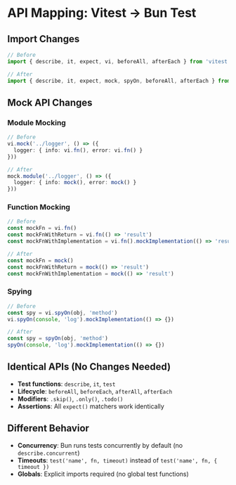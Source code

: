 # API Mapping: Vitest → Bun Test

## Import Changes

```typescript
// Before
import { describe, it, expect, vi, beforeAll, afterEach } from 'vitest'

// After
import { describe, it, expect, mock, spyOn, beforeAll, afterEach } from 'bun:test'
```

## Mock API Changes

### Module Mocking
```typescript
// Before
vi.mock('../logger', () => ({
  logger: { info: vi.fn(), error: vi.fn() }
}))

// After
mock.module('../logger', () => ({
  logger: { info: mock(), error: mock() }
}))
```

### Function Mocking
```typescript
// Before
const mockFn = vi.fn()
const mockFnWithReturn = vi.fn(() => 'result')
const mockFnWithImplementation = vi.fn().mockImplementation(() => 'result')

// After
const mockFn = mock()
const mockFnWithReturn = mock(() => 'result')
const mockFnWithImplementation = mock(() => 'result')
```

### Spying
```typescript
// Before
const spy = vi.spyOn(obj, 'method')
vi.spyOn(console, 'log').mockImplementation(() => {})

// After
const spy = spyOn(obj, 'method')
spyOn(console, 'log').mockImplementation(() => {})
```

## Identical APIs (No Changes Needed)

- **Test functions**: `describe`, `it`, `test`
- **Lifecycle**: `beforeAll`, `beforeEach`, `afterAll`, `afterEach`
- **Modifiers**: `.skip()`, `.only()`, `.todo()`
- **Assertions**: All `expect()` matchers work identically

## Different Behavior

- **Concurrency**: Bun runs tests concurrently by default (no `describe.concurrent`)
- **Timeouts**: `test('name', fn, timeout)` instead of `test('name', fn, { timeout })`
- **Globals**: Explicit imports required (no global test functions)